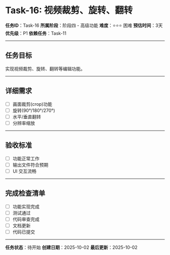 # Task-16: 视频裁剪、旋转、翻转

**任务ID**：Task-16
**所属阶段**：阶段四 - 高级功能
**难度**：⭐⭐⭐ 困难
**预估时间**：3天
**优先级**：P1
**依赖任务**：Task-11

---

## 任务目标

实现视频裁剪、旋转、翻转等编辑功能。

---

## 详细需求

- [ ] 画面裁剪(crop)功能
- [ ] 旋转(90°/180°/270°)
- [ ] 水平/垂直翻转
- [ ] 分辨率缩放

---

## 验收标准

- [ ] 功能正常工作
- [ ] 输出文件符合预期
- [ ] UI 交互流畅

---

## 完成检查清单

- [ ] 功能实现完成
- [ ] 测试通过
- [ ] 代码审查完成
- [ ] 文档更新
- [ ] 代码已提交

---

**任务状态**：待开始
**创建日期**：2025-10-02
**最后更新**：2025-10-02
